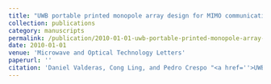 ```yaml
---
title: "UWB portable printed monopole array design for MIMO communications"
collection: publications
category: manuscripts
permalink: /publication/2010-01-01-uwb-portable-printed-monopole-array-design-for-mimo-communications
date: 2010-01-01
venue: 'Microwave and Optical Technology Letters'
paperurl: ''
citation: 'Daniel Valderas, Cong Ling, and Pedro Crespo "<a href=''>UWB portable printed monopole array design for MIMO communications</a>", Microwave and Optical Technology Letters, vol. 52, pp. 889-895, Apr. 2010.'
---
```

